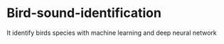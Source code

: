 # Bird-sound-identification
It identify birds species with machine learning and deep neural network
